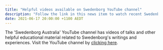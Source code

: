 ```yaml
---
title: "Helpful videos available on Swedenborg YouTube channel"
description: "Follow the link in this news item to watch recent Swedenborg educational clips"
date: 2021-06-17 20:00:00 +1100 AEDT
---
```


The 'Swedenborg Australia' YouTube channel has videos of talks and other helpful educational material related to Swedenborg's writings and experiences.
Visit the YouTube channel by [clicking here](https://www.youtube.com/channel/UC_YRMrzGHVbP23SQAXYK8lQ).


